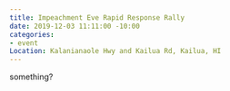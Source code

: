 ```yaml
---
title: Impeachment Eve Rapid Response Rally
date: 2019-12-03 11:11:00 -10:00
categories:
- event
Location: Kalanianaole Hwy and Kailua Rd, Kailua, HI
---
```


something?